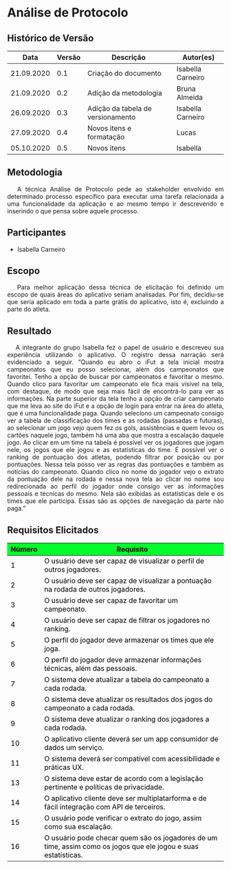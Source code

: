 # **Análise de Protocolo**

## Histórico de Versão

<table class="table table-striped border">
    <thead>
        <th>Data</th>
        <th>Versão </th>
        <th>Descrição</th>
        <th>Autor(es)</th>
    </thead>
    <tbody>
        <tr>
            <td> 21.09.2020 </td>
            <td> 0.1 </td>
            <td> Criação do documento </td>
            <td> Isabella Carneiro </td>
        </tr>
        <tr>
            <td> 21.09.2020 </td>
            <td> 0.2 </td>
            <td> Adição da metodologia </td>
            <td> Bruna Almeida</td>
        </tr>
        <tr>
            <td> 26.09.2020 </td>
            <td> 0.3 </td>
            <td> Adição da tabela de versionamento </td>
            <td> Isabella Carneiro </td>
        </tr>
        <tr>
            <td> 27.09.2020 </td>
            <td> 0.4 </td>
            <td> Novos itens e formatação </td>
            <td> Lucas </td>
        </tr>
        <tr>
            <td> 05.10.2020 </td>
            <td> 0.5 </td>
            <td> Novos itens </td>
            <td> Isabella </td>
        </tr>
    </tbody>
</table>

<div class="line"></div>

## Metodologia

<div>
    <p align="justify">&emsp;
        A técnica Análise de Protocolo pede ao stakeholder envolvido em determinado processo específico para executar
        uma tarefa relacionada a uma funcionalidade da aplicação e ao mesmo tempo ir descrevendo e inserindo o que pensa
        sobre aquele processo.</p>

</div>
<div class="line"></div>

## Participantes

- Isabella Carneiro

<div class="line"></div>

## Escopo

<div>
    <p align="justify">&emsp;
        Para melhor aplicação dessa técnica de elicitação foi definido um escopo de quais áreas do aplicativo seriam
        analisadas.
        Por fim, decidiu-se que seria aplicado em toda a parte grátis do aplicativo, isto é, excluindo a parte do
        atleta.</p>
</div>

## Resultado

<div>
    <p align="justify">&emsp;
        A integrante do grupo Isabella fez o papel de usuário e descreveu sua experiência utilizando o aplicativo. O
        registro dessa narração será evidenciado a seguir.
        “Quando eu abro o iFut a tela inicial mostra campeonatos que eu posso selecionar, além dos campeonatos que
        favoritei. Tenho a opção de buscar por campeonatos e favoritar o mesmo.
        Quando clico para favoritar um campeonato ele fica mais visível na tela, com destaque, de modo que seja mais
        fácil de encontrá-lo para ver as informações.
        Na parte superior da tela tenho a opção de criar campeonato que me leva ao site do iFut e a opção de login para
        entrar na área do atleta, que é uma funcionalidade paga.
        Quando seleciono um campeonato consigo ver a tabela de classificação dos times e as rodadas (passadas e
        futuras), ao selecionar um jogo vejo quem fez os gols, assistências e quem levou os cartões naquele jogo, também há uma aba que mostra a escalação daquele jogo. Ao clicar em um time na tabela é possível ver os jogadores que jogam nele, os jogos que ele jogou e as estatísticas do time. É possível ver o ranking de pontuação dos atletas, podendo filtrar por posição ou por pontuações.
        Nessa tela posso ver as regras das pontuações e também as notícias do campeonato.
        Quando clico no nome do jogador vejo o extrato da pontuação dele na rodada e nessa nova tela ao clicar no nome
        sou redirecionada ao perfil do jogador onde consigo ver as informações pessoais e técnicas do mesmo. Nela são
        exibidas as estatísticas dele e os times que ele participa.
        Essas são as opções de navegação da parte não paga.”</p>
</div>

## Requisitos Elicitados

<table class="table table-striped border" style="color:black;">
    <thead style="background-color: #00ff2b;">
        <th>Número</th>
        <th>Requisito</th>
    </thead>
    <tbody>
        <tr>
            <td>1 </td>
            <td>O usuário deve ser capaz de visualizar o perfil de outros jogadores. </td>
        </tr>
        <tr>
            <td>2 </td>
            <td>O usuário deve ser capaz de visualizar a pontuação na rodada de outros jogadores. </td>
        </tr>
        <tr>
            <td>3 </td>
            <td>O usuário deve ser capaz de favoritar um campeonato. </td>
        </tr>
        <tr>
            <td>4 </td>
            <td>O usuário deve ser capaz de filtrar os jogadores no ranking. </td>
        </tr>
        <tr>
            <td>5 </td>
            <td>O perfil do jogador deve armazenar os times que ele joga. </td>
        </tr>
        <tr>
            <td>6 </td>
            <td>O perfil do jogador deve armazenar informações técnicas, além das pessoais.</td>
        </tr>
        <tr>
            <td>7 </td>
            <td>O sistema deve atualizar a tabela do campeonato a cada rodada.</td>
        </tr>
        <tr>
            <td>8 </td>
            <td>O sistema deve atualizar os resultados dos jogos do campeonato a cada rodada.</td>
        </tr>
        <tr>
            <td>9 </td>
            <td>O sistema deve atualizar o ranking dos jogadores a cada rodada.</td>
        </tr>
        <tr>
            <td>10 </td>
            <td>O aplicativo cliente deverá ser um app consumidor de dados um serviço.</td>
        </tr>
        <tr>
            <td>11 </td>
            <td>O sistema deverá ser compatível com acessibilidade e práticas UX.</td>
        </tr>
        <tr>
            <td>13 </td>
            <td>O sistema deve estar de acordo com a legislação pertinente e políticas de privacidade.</td>
        </tr>
        <tr>
            <td>14 </td>
            <td>O aplicativo cliente deve ser multiplatarforma e de fácil integração com API de terceiros.</td>
        </tr>
        <tr>
            <td>15 </td>
            <td>O usuário pode verificar o extrato do jogo, assim como sua escalação.</td>
        </tr>
        <tr>
            <td>16 </td>
            <td>O usuário pode checar quem são os jogadores de um time, assim como os jogos que ele jogou e suas estatísticas.</td>
        </tr>
    </tbody>
</table>
